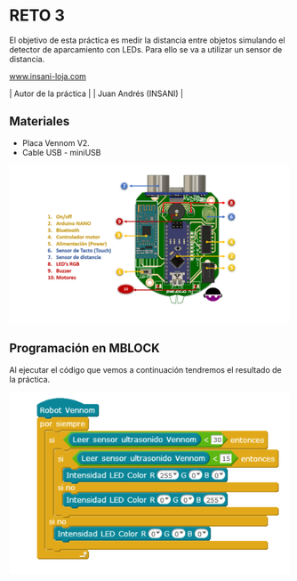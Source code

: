 # RETO 3
El objetivo de esta práctica es medir la distancia entre objetos simulando el detector de aparcamiento con LEDs. Para ello se va a utilizar un sensor de distancia.




www.insani-loja.com

| Autor de la práctica |
| Juan Andrés (INSANI) |


## Materiales
- Placa Vennom V2.
- Cable USB - miniUSB

![Placa de programacion Vennom](https://github.com/jandrs300/Bloques_M/blob/master/ejemplos_vennom/Version_2/placa-version2.png)



## Programación en MBLOCK
Al ejecutar el código que vemos a continuación tendremos el resultado de la práctica.


![programa medir la distancia con Arduino1](https://github.com/Insani01/Tutoriales/blob/master/RETOS/ACT3/ACT3.png)
